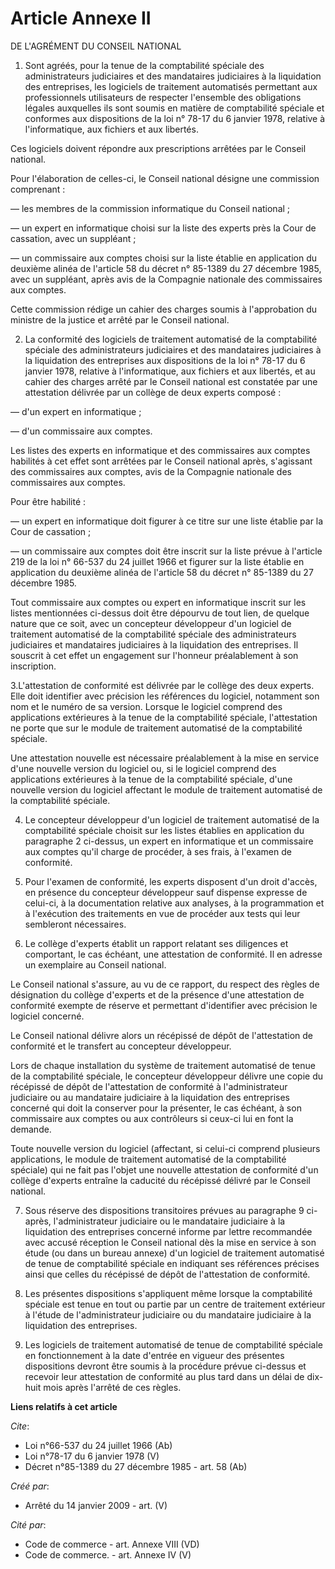 # Article Annexe II

DE L'AGRÉMENT DU CONSEIL NATIONAL 

1. Sont agréés, pour la tenue de la comptabilité spéciale des administrateurs judiciaires et des mandataires judiciaires à la
liquidation des entreprises, les logiciels de traitement automatisés permettant aux professionnels utilisateurs de respecter
l'ensemble des obligations légales auxquelles ils sont soumis en matière de comptabilité spéciale et conformes aux
dispositions de la loi n° 78-17 du 6 janvier 1978, relative à l'informatique, aux fichiers et aux libertés. 

Ces logiciels doivent répondre aux prescriptions arrêtées par le Conseil national. 

Pour l'élaboration de celles-ci, le Conseil national désigne une commission comprenant : 

― les membres de la commission informatique du Conseil national ; 

― un expert en informatique choisi sur la liste des experts près la Cour de cassation, avec un suppléant ; 

― un commissaire aux comptes choisi sur la liste établie en application du deuxième alinéa de l'article 58 du décret n°
85-1389 du 27 décembre 1985, avec un suppléant, après avis de la Compagnie nationale des commissaires aux comptes. 

Cette commission rédige un cahier des charges soumis à l'approbation du ministre de la justice et arrêté par le Conseil
national. 

2. La conformité des logiciels de traitement automatisé de la comptabilité spéciale des administrateurs judiciaires et des
mandataires judiciaires à la liquidation des entreprises aux dispositions de la loi n° 78-17 du 6 janvier 1978, relative à
l'informatique, aux fichiers et aux libertés, et au cahier des charges arrêté par le Conseil national est constatée par une
attestation délivrée par un collège de deux experts composé : 

― d'un expert en informatique ; 

― d'un commissaire aux comptes. 

Les listes des experts en informatique et des commissaires aux comptes habilités à cet effet sont arrêtées par le Conseil
national après, s'agissant des commissaires aux comptes, avis de la Compagnie nationale des commissaires aux comptes. 

Pour être habilité : 

― un expert en informatique doit figurer à ce titre sur une liste établie par la Cour de cassation ; 

― un commissaire aux comptes doit être inscrit sur la liste prévue à l'article 219 de la loi n° 66-537 du 24 juillet 1966 et
figurer sur la liste établie en application du deuxième alinéa de l'article 58 du décret n° 85-1389 du 27 décembre 1985. 

Tout commissaire aux comptes ou expert en informatique inscrit sur les listes mentionnées ci-dessus doit être dépourvu de
tout lien, de quelque nature que ce soit, avec un concepteur développeur d'un logiciel de traitement automatisé de la
comptabilité spéciale des administrateurs judiciaires et mandataires judiciaires à la liquidation des entreprises. Il
souscrit à cet effet un engagement sur l'honneur préalablement à son inscription. 

3.L'attestation de conformité est délivrée par le collège des deux experts. Elle doit identifier avec précision les
références du logiciel, notamment son nom et le numéro de sa version. Lorsque le logiciel comprend des applications
extérieures à la tenue de la comptabilité spéciale, l'attestation ne porte que sur le module de traitement automatisé de la
comptabilité spéciale. 

Une attestation nouvelle est nécessaire préalablement à la mise en service d'une nouvelle version du logiciel ou, si le
logiciel comprend des applications extérieures à la tenue de la comptabilité spéciale, d'une nouvelle version du logiciel
affectant le module de traitement automatisé de la comptabilité spéciale. 

4. Le concepteur développeur d'un logiciel de traitement automatisé de la comptabilité spéciale choisit sur les listes
établies en application du paragraphe 2 ci-dessus, un expert en informatique et un commissaire aux comptes qu'il charge de
procéder, à ses frais, à l'examen de conformité. 

5. Pour l'examen de conformité, les experts disposent d'un droit d'accès, en présence du concepteur développeur sauf dispense
expresse de celui-ci, à la documentation relative aux analyses, à la programmation et à l'exécution des traitements en vue de
procéder aux tests qui leur sembleront nécessaires. 

6. Le collège d'experts établit un rapport relatant ses diligences et comportant, le cas échéant, une attestation de
conformité. Il en adresse un exemplaire au Conseil national. 

Le Conseil national s'assure, au vu de ce rapport, du respect des règles de désignation du collège d'experts et de la
présence d'une attestation de conformité exempte de réserve et permettant d'identifier avec précision le logiciel concerné. 

Le Conseil national délivre alors un récépissé de dépôt de l'attestation de conformité et le transfert au concepteur
développeur. 

Lors de chaque installation du système de traitement automatisé de tenue de la comptabilité spéciale, le concepteur
développeur délivre une copie du récépissé de dépôt de l'attestation de conformité à l'administrateur judiciaire ou au
mandataire judiciaire à la liquidation des entreprises concerné qui doit la conserver pour la présenter, le cas échéant, à
son commissaire aux comptes ou aux contrôleurs si ceux-ci lui en font la demande. 

Toute nouvelle version du logiciel (affectant, si celui-ci comprend plusieurs applications, le module de traitement
automatisé de la comptabilité spéciale) qui ne fait pas l'objet une nouvelle attestation de conformité d'un collège d'experts
entraîne la caducité du récépissé délivré par le Conseil national. 

7. Sous réserve des dispositions transitoires prévues au paragraphe 9 ci-après, l'administrateur judiciaire ou le mandataire
judiciaire à la liquidation des entreprises concerné informe par lettre recommandée avec accusé réception le Conseil national
dès la mise en service à son étude (ou dans un bureau annexe) d'un logiciel de traitement automatisé de tenue de comptabilité
spéciale en indiquant ses références précises ainsi que celles du récépissé de dépôt de l'attestation de conformité. 

8. Les présentes dispositions s'appliquent même lorsque la comptabilité spéciale est tenue en tout ou partie par un centre de
traitement extérieur à l'étude de l'administrateur judiciaire ou du mandataire judiciaire à la liquidation des entreprises. 

9. Les logiciels de traitement automatisé de tenue de comptabilité spéciale en fonctionnement à la date d'entrée en vigueur
des présentes dispositions devront être soumis à la procédure prévue ci-dessus et recevoir leur attestation de conformité au
plus tard dans un délai de dix-huit mois après l'arrêté de ces règles.

**Liens relatifs à cet article**

_Cite_:

  - Loi n°66-537 du 24 juillet 1966 (Ab)
  - Loi n°78-17 du 6 janvier 1978 (V)
  - Décret n°85-1389 du 27 décembre 1985 - art. 58 (Ab)

_Créé par_:

  - Arrêté du 14 janvier 2009 - art. (V)

_Cité par_:

  - Code de commerce - art. Annexe VIII (VD)
  - Code de commerce. - art. Annexe IV (V)
